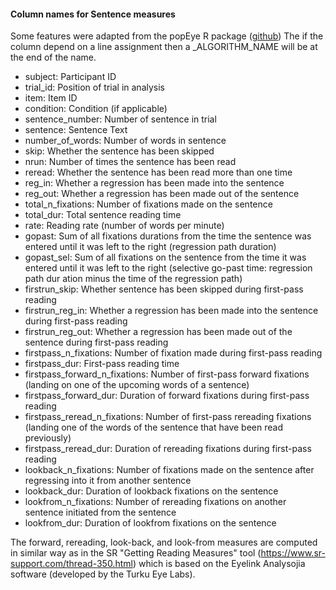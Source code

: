 #### Column names for Sentence measures
Some features were adapted from the popEye R package ([github](https://github.com/sascha2schroeder/popEye))
The if the column depend on a line assignment then a _ALGORITHM_NAME will be at the end of the name.
- subject: Participant ID
- trial_id: Position of trial in analysis
- item: Item ID
- condition: Condition (if applicable)
- sentence_number: Number of sentence in trial
- sentence: Sentence Text
- number_of_words: Number of words in sentence
- skip: Whether the sentence has been skipped
- nrun: Number of times the sentence has been read
- reread: Whether the sentence has been read more than one time
- reg_in: Whether a regression has been made into the sentence
- reg_out: Whether a regression has been made out of the sentence
- total_n_fixations: Number of fixations made on the sentence
- total_dur: Total sentence reading time
- rate: Reading rate (number of words per minute)
- gopast: Sum of all fixations durations from the time the sentence was entered until it was left to the right (regression path duration)
- gopast_sel: Sum of all fixations on the sentence from the time it was entered until it was left to the right (selective go-past time: regression path dur ation minus the time of the regression path)
-  firstrun_skip: Whether sentence has been skipped during first-pass reading
- firstrun_reg_in: Whether a regression has been made into the sentence during first-pass reading
- firstrun_reg_out: Whether a regression has been made out of the sentence during first-pass reading
- firstpass_n_fixations: Number of fixation made during first-pass reading
- firstpass_dur: First-pass reading time
- firstpass_forward_n_fixations: Number of first-pass forward fixations (landing on one of the upcoming words of a sentence)
- firstpass_forward_dur: Duration of forward fixations during first-pass reading
- firstpass_reread_n_fixations: Number of first-pass rereading fixations (landing one of the words of the sentence that have been read previously)
- firstpass_reread_dur: Duration of rereading fixations during first-pass reading
- lookback_n_fixations: Number of fixations made on the sentence after regressing into it from another sentence
- lookback_dur: Duration of lookback fixations on the sentence
- lookfrom_n_fixations: Number of rereading fixations on another sentence initiated from the sentence
- lookfrom_dur: Duration of lookfrom fixations on the sentence

The forward, rereading, look-back, and look-from measures are computed in similar way as in the SR "Getting Reading Measures" tool (https://www.sr-support.com/thread-350.html) which is based on the Eyelink Analysojia software (developed by the Turku Eye Labs).
